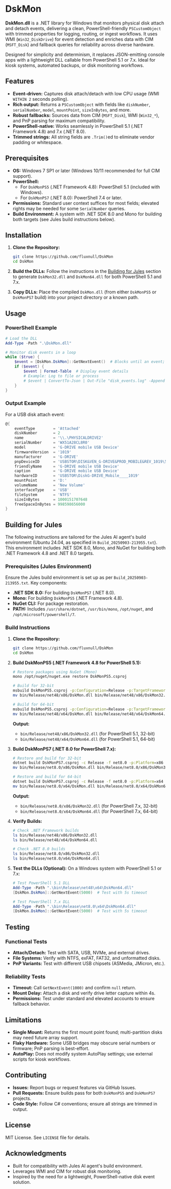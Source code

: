 # DskMon

**DskMon.dll** is a .NET library for Windows that monitors physical disk attach and detach events, delivering a clean, PowerShell-friendly `PSCustomObject` with trimmed properties for logging, routing, or ingest workflows. It uses WMI (`Win32_DiskDrive`) for event detection and enriches data with CIM (`MSFT_Disk`) and fallback queries for reliability across diverse hardware.

Designed for simplicity and determinism, it replaces JSON-emitting console apps with a lightweight DLL callable from PowerShell 5.1 or 7.x. Ideal for kiosk systems, automated backups, or disk monitoring workflows.

## Features

- **Event-driven:** Captures disk attach/detach with low CPU usage (WMI `WITHIN 2` seconds polling).
- **Rich output:** Returns a `PSCustomObject` with fields like `diskNumber`, `serialNumber`, `model`, `mountPoint`, `sizeInBytes`, and more.
- **Robust fallbacks:** Sources data from CIM (`MSFT_Disk`), WMI (`Win32_*`), and PnP parsing for maximum compatibility.
- **PowerShell-native:** Works seamlessly in PowerShell 5.1 (.NET Framework 4.8) and 7.x (.NET 8.0).
- **Trimmed strings:** All string fields are `.Trim()`ed to eliminate vendor padding or whitespace.

## Prerequisites

- **OS:** Windows 7 SP1 or later (Windows 10/11 recommended for full CIM support).
- **PowerShell:**
  - For `DskMonPS5` (.NET Framework 4.8): PowerShell 5.1 (included with Windows).
  - For `DskMonPS7` (.NET 8.0): PowerShell 7.4 or later.
- **Permissions:** Standard user context suffices for most fields; elevated rights may be needed for some `SerialNumber` queries.
- **Build Environment:** A system with .NET SDK 8.0 and Mono for building both targets (see Jules build instructions below).

## Installation

1. **Clone the Repository:**
   ```bash
   git clone https://github.com/fluxnull/DskMon
   cd DskMon
   ```

2. **Build the DLLs:**
   Follow the instructions in the [Building for Jules](#building-for-jules) section to generate `DskMon32.dll` and `DskMon64.dll` for both PowerShell 5.1 and 7.x.

3. **Copy DLLs:**
   Place the compiled `DskMon.dll` (from either `DskMonPS5` or `DskMonPS7` build) into your project directory or a known path.

## Usage

### PowerShell Example

```powershell
# Load the DLL
Add-Type -Path ".\DskMon.dll"

# Monitor disk events in a loop
while ($true) {
    $event = [DskMon.DskMon]::GetNextEvent()  # Blocks until an event; use timeoutMs for non-blocking
    if ($event) {
        $event | Format-Table  # Display event details
        # Example: Log to file or process
        # $event | ConvertTo-Json | Out-File "disk_events.log" -Append
    }
}
```

### Output Example

For a USB disk attach event:

```powershell
@{
    eventType        = 'Attached'
    diskNumber       = 2
    name             = '\\.\PHYSICALDRIVE2'
    serialNumber     = 'WX51A28CL8R0'
    model            = 'G-DRIVE mobile USB Device'
    firmwareVersion  = '1019'
    manufacturer     = 'G-DRIVE'
    pnpDeviceID      = 'USBSTOR\DISK&VEN_G-DRIVE&PROD_MOBILE&REV_1019\57583531413238434C385230&0'
    friendlyName     = 'G-DRIVE mobile USB Device'
    caption          = 'G-DRIVE mobile USB Device'
    hardwareID       = 'USBSTOR\DiskG-DRIVE_Mobile____1019'
    mountPoint       = 'D:'
    volumeName       = 'New Volume'
    interfaceType    = 'USB'
    fileSystem       = 'NTFS'
    sizeInBytes      = 1000151707648
    freeSpaceInBytes = 998598656000
}
```

## Building for Jules

The following instructions are tailored for the Jules AI agent's build environment (Ubuntu 24.04, as specified in `Build_20250903-213955.txt`). This environment includes .NET SDK 8.0, Mono, and NuGet for building both .NET Framework 4.8 and .NET 8.0 targets.

### Prerequisites (Jules Environment)

Ensure the Jules build environment is set up as per `Build_20250903-213955.txt`. Key components:
- **.NET SDK 8.0:** For building `DskMonPS7` (.NET 8.0).
- **Mono:** For building `DskMonPS5` (.NET Framework 4.8).
- **NuGet CLI:** For package restoration.
- **PATH:** Includes `/usr/share/dotnet`, `/usr/bin/mono`, `/opt/nuget`, and `/opt/microsoft/powershell/7`.

### Build Instructions

1. **Clone the Repository:**
   ```bash
   git clone https://github.com/fluxnull/DskMon
   cd DskMon
   ```

2. **Build DskMonPS5 (.NET Framework 4.8 for PowerShell 5.1):**
   ```bash
   # Restore packages using NuGet (Mono)
   mono /opt/nuget/nuget.exe restore DskMonPS5.csproj

   # Build for 32-bit
   msbuild DskMonPS5.csproj -p:Configuration=Release -p:TargetFramework=net48 -p:Platform=x86 -p:OutputPath=bin/Release/net48/x86
   mv bin/Release/net48/x86/DskMon.dll bin/Release/net48/x86/DskMon32.dll

   # Build for 64-bit
   msbuild DskMonPS5.csproj -p:Configuration=Release -p:TargetFramework=net48 -p:Platform=x64 -p:OutputPath=bin/Release/net48/x64
   mv bin/Release/net48/x64/DskMon.dll bin/Release/net48/x64/DskMon64.dll
   ```

   **Output:**
   - `bin/Release/net48/x86/DskMon32.dll` (for PowerShell 5.1, 32-bit)
   - `bin/Release/net48/x64/DskMon64.dll` (for PowerShell 5.1, 64-bit)

3. **Build DskMonPS7 (.NET 8.0 for PowerShell 7.x):**
   ```bash
   # Restore and build for 32-bit
   dotnet build DskMonPS7.csproj -c Release -f net8.0 -p:Platform=x86 -o bin/Release/net8.0/x86
   mv bin/Release/net8.0/x86/DskMon.dll bin/Release/net8.0/x86/DskMon32.dll

   # Restore and build for 64-bit
   dotnet build DskMonPS7.csproj -c Release -f net8.0 -p:Platform=x64 -o bin/Release/net8.0/x64
   mv bin/Release/net8.0/x64/DskMon.dll bin/Release/net8.0/x64/DskMon64.dll
   ```

   **Output:**
   - `bin/Release/net8.0/x86/DskMon32.dll` (for PowerShell 7.x, 32-bit)
   - `bin/Release/net8.0/x64/DskMon64.dll` (for PowerShell 7.x, 64-bit)

4. **Verify Builds:**
   ```bash
   # Check .NET Framework builds
   ls bin/Release/net48/x86/DskMon32.dll
   ls bin/Release/net48/x64/DskMon64.dll

   # Check .NET 8.0 builds
   ls bin/Release/net8.0/x86/DskMon32.dll
   ls bin/Release/net8.0/x64/DskMon64.dll
   ```

5. **Test the DLLs (Optional):**
   On a Windows system with PowerShell 5.1 or 7.x:
   ```powershell
   # Test PowerShell 5.1 DLL
   Add-Type -Path ".\bin\Release\net48\x64\DskMon64.dll"
   [DskMon.DskMon]::GetNextEvent(5000)  # Test with 5s timeout

   # Test PowerShell 7.x DLL
   Add-Type -Path ".\bin\Release\net8.0\x64\DskMon64.dll"
   [DskMon.DskMon]::GetNextEvent(5000)  # Test with 5s timeout
   ```

## Testing

### Functional Tests
- **Attach/Detach:** Test with SATA, USB, NVMe, and external drives.
- **File Systems:** Verify with NTFS, exFAT, FAT32, and unformatted disks.
- **PnP Variants:** Test with different USB chipsets (ASMedia, JMicron, etc.).

### Reliability Tests
- **Timeout:** Call `GetNextEvent(1000)` and confirm `null` return.
- **Mount Delay:** Attach a disk and verify drive letter capture within 4s.
- **Permissions:** Test under standard and elevated accounts to ensure fallback behavior.

## Limitations

- **Single Mount:** Returns the first mount point found; multi-partition disks may need future array support.
- **Flaky Hardware:** Some USB bridges may obscure serial numbers or firmware; PnP parsing is best-effort.
- **AutoPlay:** Does not modify system AutoPlay settings; use external scripts for kiosk workflows.

## Contributing

- **Issues:** Report bugs or request features via GitHub Issues.
- **Pull Requests:** Ensure builds pass for both `DskMonPS5` and `DskMonPS7` projects.
- **Code Style:** Follow C# conventions; ensure all strings are trimmed in output.

## License

MIT License. See `LICENSE` file for details.

## Acknowledgments

- Built for compatibility with Jules AI agent's build environment.
- Leverages WMI and CIM for robust disk monitoring.
- Inspired by the need for a lightweight, PowerShell-native disk event solution.